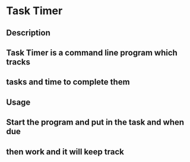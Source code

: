 # Task Timer

## Description
## Task Timer is a command line program which tracks 
## tasks and time to complete them

## Usage
## Start the program and put in the task and when due
## then work and it will keep track